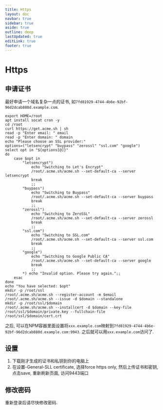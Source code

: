 ```yaml
---
title: Https
layout: doc
navbar: true
sidebar: true
aside: true
outline: deep
lastUpdated: true
editLink: true
footer: true
---
```


# Https

## 申请证书 

最好申请一个域名复杂一点的证书, 如`7fd81929-4744-4b6e-92bf-96d2dcab880d.example.com`.

```
export HOME=/root
apt install socat cron -y
cd /root
curl https://get.acme.sh | sh
read -p "Enter email: " email
read -p "Enter domain: " domain
echo "Please choose an SSL provider:"
options=("letsencrypt" "buypass" "zerossl" "ssl.com" "google")
select opt in "${options[@]}"
do
    case $opt in
        "letsencrypt")
            echo "Switching to Let's Encrypt"
            /root/.acme.sh/acme.sh --set-default-ca --server letsencrypt
            break
            ;;
        "buypass")
            echo "Switching to Buypass"
            /root/.acme.sh/acme.sh --set-default-ca --server buypass
            break
            ;;
        "zerossl")
            echo "Switching to ZeroSSL"
            /root/.acme.sh/acme.sh --set-default-ca --server zerossl
            break
            ;;
        "ssl.com")
            echo "Switching to SSL.com"
            /root/.acme.sh/acme.sh --set-default-ca --server ssl.com
            break
            ;;
        "google")
            echo "Switching to Google Public CA"
            /root/.acme.sh/acme.sh --set-default-ca --server google
            break
            ;;
        *) echo "Invalid option. Please try again.";;
    esac
done
echo "You have selected: $opt"
mkdir -p /root/ssl
/root/.acme.sh/acme.sh --register-account -m $email
/root/.acme.sh/acme.sh --issue -d $domain --standalone
mkdir -p /root/ssl/$domain
/root/.acme.sh/acme.sh --installcert -d $domain --key-file /root/ssl/$domain/private.key --fullchain-file /root/ssl/$domain/cert.crt
```

之后, 可以在NPM容器里面设置将`xxx.example.com`映射到`7fd81929-4744-4b6e-92bf-96d2dcab880d.example.com:9943`. 之后就可以用`xxx.example.com`访问了.

## 设置

1. 下载刚才生成的证书和私钥到你的电脑上
2. 在设置-General-SLL certificate, 选择force https only, 然后上传证书和密钥, 点击save, 重新刷新页面, 访问9443端口

## 修改密码

重新登录后请尽快修改密码. 